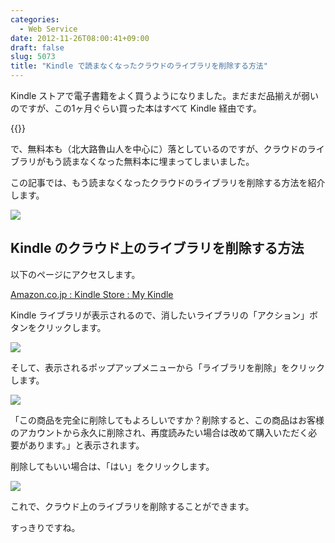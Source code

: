 ```yaml
---
categories:
  - Web Service
date: 2012-11-26T08:00:41+09:00
draft: false
slug: 5073
title: "Kindle で読まなくなったクラウドのライブラリを削除する方法"
---
```


Kindle ストアで電子書籍をよく買うようになりました。まだまだ品揃えが弱いのですが、この1ヶ月ぐらい買った本はすべて Kindle 経由です。

{{<app id="302584613" title="Kindle 3.4（無料）" src="https://a1853.phobos.apple.com/us/r1000/069/Purple/v4/78/fd/37/78fd3798-e2fc-940b-f4ce-38c3b2400e23/mzl.pmwdwuqg.100x100-75.png">}}

で、無料本も（北大路魯山人を中心に）落としているのですが、クラウドのライブラリがもう読まなくなった無料本に埋まってしまいました。

この記事では、もう読まなくなったクラウドのライブラリを削除する方法を紹介します。

![](/images/2012/11/5073_1.png)

## Kindle のクラウド上のライブラリを削除する方法

以下のページにアクセスします。

[Amazon.co.jp : Kindle Store : My Kindle](https://www.amazon.co.jp/gp/digital/fiona/manage?ie=UTF8&ref_=ya___myk&#All)

Kindle ライブラリが表示されるので、消したいライブラリの「アクション」ボタンをクリックします。

![](/images/2012/11/5073_2.png)

そして、表示されるポップアップメニューから「ライブラリを削除」をクリックします。

![](/images/2012/11/5073_3.png)

「この商品を完全に削除してもよろしいですか？削除すると、この商品はお客様のアカウントから永久に削除され、再度読みたい場合は改めて購入いただく必要があります。」と表示されます。

削除してもいい場合は、「はい」をクリックします。

![](/images/2012/11/5073_4.png)

これで、クラウド上のライブラリを削除することができます。

すっきりですね。
